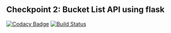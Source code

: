 ## Checkpoint 2: Bucket List API using flask

[![Codacy Badge](https://api.codacy.com/project/badge/Grade/315e022d5cb24679bcbba37e27b6b5bd)](https://www.codacy.com/app/brian-rotich/CP2-bucket-list-api?utm_source=github.com&amp;utm_medium=referral&amp;utm_content=andela-brotich/CP2-bucket-list-api&amp;utm_campaign=Badge_Grade)
[![Build Status](https://travis-ci.org/andela-brotich/CP2-bucket-list-api.svg?branch=develop)](https://travis-ci.org/andela-brotich/CP2-bucket-list-api)